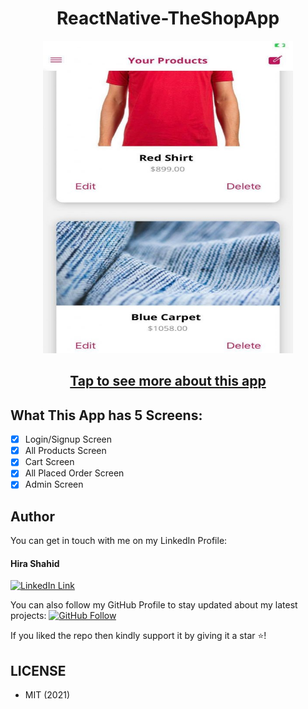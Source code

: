 <h1 align="center">ReactNative-TheShopApp</h1>
<a href="#">
  <div align="center" >
    <img src="ss.jpg" width='400' height = '500'/>
  </div>
</a>

## <h2 align = "center"> [Tap to see more about this app](https://hirashahid.thecloudsoft.com/reactnative-theshopapp/)</h2>

## What This App has 5 Screens:
- [x] Login/Signup Screen
- [x] All Products Screen
- [x] Cart Screen
- [x] All Placed Order Screen
- [x] Admin Screen

## Author
You can get in touch with me on my LinkedIn Profile:

#### Hira Shahid
[![LinkedIn Link](https://img.shields.io/badge/Connect-thehirashahid-blue.svg?logo=linkedin&longCache=true&style=social&label=Connect
)](https://www.linkedin.com/in/thehirashahid)

You can also follow my GitHub Profile to stay updated about my latest projects: [![GitHub Follow](https://img.shields.io/badge/Connect-hirashahid-blue.svg?logo=Github&longCache=true&style=social&label=Follow)](https://github.com/hirashahid)

If you liked the repo then kindly support it by giving it a star ⭐!

## LICENSE
- MIT (2021)
